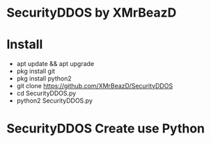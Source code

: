 # SecurityDDOS by XMrBeazD

# Install
- apt update && apt upgrade
- pkg install git
- pkg install python2
- git clone https://github.com/XMrBeazD/SecurityDDOS
- cd SecurityDDOS.py
- python2 SecurityDDOS.py <IP> <Port> <Packet>

# SecurityDDOS Create use Python
